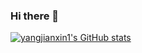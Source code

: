### Hi there 👋
[![yangjianxin1's GitHub stats](https://github-readme-stats.vercel.app/api?username=yangjianxin1&hide=prs)](https://github.com/anuraghazra/github-readme-stats)

<!--
[![Readme Card](https://github-readme-stats.vercel.app/api/pin/?username=yangjianxin1&repo=Shopee-Price-Match-Guarantee)](https://github.com/anuraghazra/github-readme-stats)
**yangjianxin1/yangjianxin1** is a ✨ _special_ ✨ repository because its `README.md` (this file) appears on your GitHub profile.

Here are some ideas to get you started:

- 🔭 I’m currently working on ...
- 🌱 I’m currently learning ...
- 👯 I’m looking to collaborate on ...
- 🤔 I’m looking for help with ...
- 💬 Ask me about ...
- 📫 How to reach me: ...
- 😄 Pronouns: ...
- ⚡ Fun fact: ...
-->
